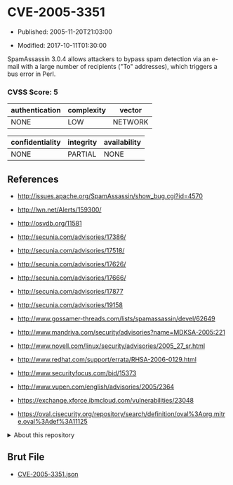 # CVE-2005-3351

- Published: 2005-11-20T21:03:00

- Modified: 2017-10-11T01:30:00

SpamAssassin 3.0.4 allows attackers to bypass spam detection via an e-mail with a large number of recipients ("To" addresses), which triggers a bus error in Perl.

### CVSS Score: **5**

| authentication | complexity | vector |
| --- | --- | --- |
| NONE | LOW | NETWORK |

| confidentiality | integrity | availability |
| --- | --- | --- |
| NONE | PARTIAL | NONE |

## References

* http://issues.apache.org/SpamAssassin/show_bug.cgi?id=4570

* http://lwn.net/Alerts/159300/

* http://osvdb.org/11581

* http://secunia.com/advisories/17386/

* http://secunia.com/advisories/17518/

* http://secunia.com/advisories/17626/

* http://secunia.com/advisories/17666/

* http://secunia.com/advisories/17877

* http://secunia.com/advisories/19158

* http://www.gossamer-threads.com/lists/spamassassin/devel/62649

* http://www.mandriva.com/security/advisories?name=MDKSA-2005:221

* http://www.novell.com/linux/security/advisories/2005_27_sr.html

* http://www.redhat.com/support/errata/RHSA-2006-0129.html

* http://www.securityfocus.com/bid/15373

* http://www.vupen.com/english/advisories/2005/2364

* https://exchange.xforce.ibmcloud.com/vulnerabilities/23048

* https://oval.cisecurity.org/repository/search/definition/oval%3Aorg.mitre.oval%3Adef%3A11125

<details>
<summary>About this repository</summary> 

  This repository is part of the project [Live Hack CVE](https://github.com/Live-Hack-CVE). Main website can be found [www.live-hack.org](https://www.live-hack.org) 
  
  Made by [Sn0wAlice](https://github.com/Sn0wAlice) for the people that care about security and need to have a feed of the latest CVEs. Hope you enjoy it, don't forget to star the repo and follow me on [Twitter](https://twitter.com/Sn0wAlice) and [Github](https://github.com/Sn0wAlice). And that is my [personnal website](https://www.alice-snow.me/)

  - [Home Page](https://github.com/Live-Hack-CVE)
  - [Framework](https://github.com/Live-Hack-CVE/cve-framework)
  - [CVE database](https://github.com/Live-Hack-CVE/full_database)
  - [Changelog](https://github.com/Live-Hack-CVE/Changelog)
</details>

## Brut File

* [CVE-2005-3351.json](https://raw.githubusercontent.com/Live-Hack-CVE/full_database/main/cves/2005/CVE-2005-3351.json)

